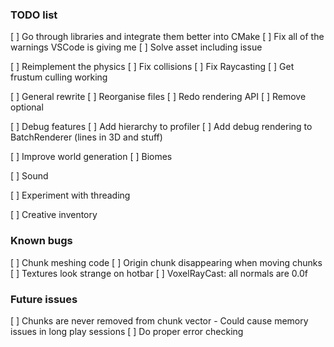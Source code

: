 ### TODO list

[ ] Go through libraries and integrate them better into CMake
[ ] Fix all of the warnings VSCode is giving me
[ ] Solve asset including issue

[ ] Reimplement the physics
    [ ] Fix collisions
    [ ] Fix Raycasting
    [ ] Get frustum culling working

[ ] General rewrite
    [ ] Reorganise files
    [ ] Redo rendering API
    [ ] Remove optional

[ ] Debug features
    [ ] Add hierarchy to profiler
    [ ] Add debug rendering to BatchRenderer (lines in 3D and stuff)

[ ] Improve world generation
    [ ] Biomes

[ ] Sound

[ ] Experiment with threading

[ ] Creative inventory

### Known bugs

[ ] Chunk meshing code
[ ] Origin chunk disappearing when moving chunks
[ ] Textures look strange on hotbar
[ ] VoxelRayCast: all normals are 0.0f

### Future issues

[ ] Chunks are never removed from chunk vector - Could cause memory issues in long play sessions
[ ] Do proper error checking